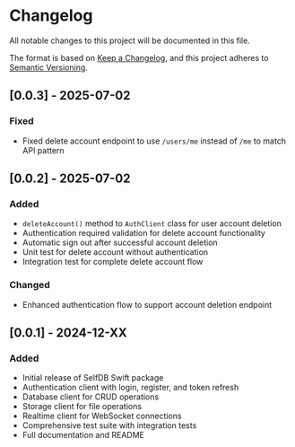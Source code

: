 # Changelog

All notable changes to this project will be documented in this file.

The format is based on [Keep a Changelog](https://keepachangelog.com/en/1.0.0/),
and this project adheres to [Semantic Versioning](https://semver.org/spec/v2.0.0.html).

## [0.0.3] - 2025-07-02

### Fixed
- Fixed delete account endpoint to use `/users/me` instead of `/me` to match API pattern

## [0.0.2] - 2025-07-02

### Added
- `deleteAccount()` method to `AuthClient` class for user account deletion
- Authentication required validation for delete account functionality
- Automatic sign out after successful account deletion
- Unit test for delete account without authentication
- Integration test for complete delete account flow

### Changed
- Enhanced authentication flow to support account deletion endpoint

## [0.0.1] - 2024-12-XX

### Added
- Initial release of SelfDB Swift package
- Authentication client with login, register, and token refresh
- Database client for CRUD operations
- Storage client for file operations
- Realtime client for WebSocket connections
- Comprehensive test suite with integration tests
- Full documentation and README